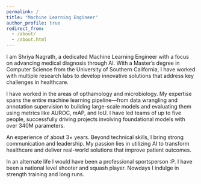 ```yaml
---
permalink: /
title: "Machine Learning Engineer"
author_profile: true
redirect_from: 
  - /about/
  - /about.html
---
```


<!-- # McKenna Collins

## Machine Learning Engineer Specializing in Medicine -->

I am Shriya Nagrath, a dedicated Machine Learning Engineer with a focus on advancing medical diagnosis through AI. With a Master’s degree in Computer Science from the University of Southern California, I have worked with multiple research labs to develop innovative solutions that address key challenges in healthcare. 

I have worked in the areas of opthamology and microbiology. My expertise spans the entire machine learning pipeline—from data wrangling and annotation supervision to building large-scale models and evaluating them using metrics like AUROC, mAP, and IoU. I have led teams of up to five people, successfully driving projects involving foundational models with over 340M parameters.

An experience of about 3+ years. Beyond technical skills, I bring strong communication and leadership. My passion lies in utilizing AI to transform healthcare and deliver real-world solutions that improve patient outcomes.

In an alternate life I would have been a professional sportsperson :P. 
I have been a national level shooter and squash player. Nowdays I indulge in strength training and long runs.

